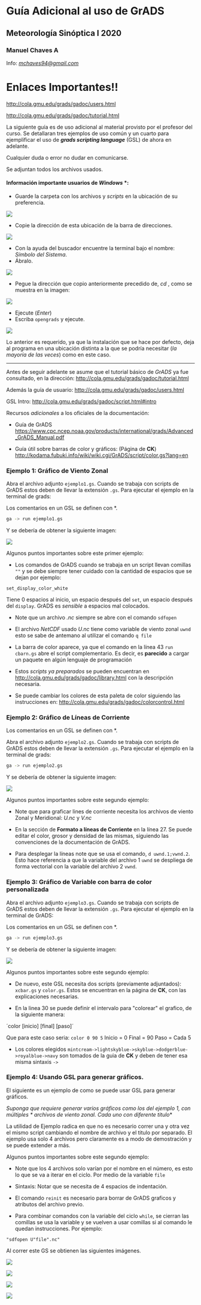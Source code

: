 # Guía Adicional al uso de GrADS 
## Meteorología Sinóptica I 2020
### Manuel Chaves A
Info: *mchaves94@gmail.com* 


# Enlaces Importantes!!

http://cola.gmu.edu/grads/gadoc/users.html

http://cola.gmu.edu/grads/gadoc/tutorial.html

La siguiente guía es de uso adicional al material provisto por el profesor del curso. Se detallaran tres ejemplos de uso común y un cuarto para ejemplificar el uso de ___grads scripting language___ (GSL) de ahora en adelante.

Cualquier duda o error no dudar en comunicarse.

Se adjuntan todos los archivos usados. 

#### Información importante usuarios de *Windows* *: 

* Guarde la carpeta con los archivos y _scripts_ en la ubicación de su preferencia.

![](/imgguia/Captura.PNG)

* Copie la dirección de esta ubicación de la barra de direcciones.

![](/imgguia/list.png)

* Con la ayuda del buscador encuentre la terminal bajo el nombre: *Símbolo del Sistema*.
* Ábralo.

![](/imgguia/si.png)

* Pegue la dirección que copio anteriormente precedido de, *_cd_* , como se muestra en la imagen:

![](/imgguia/Captura2.PNG)

* Ejecute (*Enter*)
* Escriba ```opengrads``` y ejecute. 

![](/imgguia/Captura3.PNG)

Lo anterior es requerido, ya que la instalación que se hace por defecto, deja al programa en una ubicación distinta a la que se podría necesitar (_la mayoría de las veces_) como en este caso.
 
***
Antes de seguir adelante se asume que el tutorial básico de *GrADS* ya fue consultado, en la dirección: 
http://cola.gmu.edu/grads/gadoc/tutorial.html

Además la guía de usuario: 
http://cola.gmu.edu/grads/gadoc/users.html

GSL Intro:
http://cola.gmu.edu/grads/gadoc/script.html#intro

Recursos *adicionales* a los oficiales de la documentación: 
* Guía de GrADS
https://www.cpc.ncep.noaa.gov/products/international/grads/Advanced_GrADS_Manual.pdf

* Guía útil sobre barras de color y gráficos: (Página de **CK**)
http://kodama.fubuki.info/wiki/wiki.cgi/GrADS/script/color.gs?lang=en


### Ejemplo 1: Gráfico de Viento Zonal
Abra el archivo adjunto ```ejemplo1.gs```. Cuando se trabaja con scripts de GrADS estos deben de llevar la extensión ```.gs```. Para ejecutar el ejemplo en la terminal de grads: 

Los comentarios en un GSL se definen con *.

```bash
ga -> run ejemplo1.gs
```

Y se debería de obtener la siguiente imagen: 

![](out_ejemplo1.png)

Algunos puntos importantes sobre este primer ejemplo: 

* Los comandos de GrADS cuando se trabaja en un script llevan comillas `""` y se debe siempre tener cuidado
con la cantidad de espacios que se dejan por ejemplo: 

`set_display_color_white`

Tiene 0 espacios al inicio, un espacio después del `set`, un espacio después del `display`. GrADS es _sensible_ a espacios mal colocados.

* Note que un archivo *.nc* siempre se abre con el comando `sdfopen`

* El archivo *NetCDF* usado *U.nc* tiene como variable de viento zonal `uwnd` esto se sabe de antemano
al utilizar el comando `q file`

* La barra de color aparece, ya que el comando en la línea 43
`run cbarn.gs` abre el script complementario. Es decir, es **parecido** a cargar un paquete en algún lenguaje de programación

* Estos *scripts ya preparados* se pueden encuentran en http://cola.gmu.edu/grads/gadoc/library.html con la descripción necesaria.

* Se puede cambiar los colores de esta paleta de color siguiendo las instrucciones en: http://cola.gmu.edu/grads/gadoc/colorcontrol.html

### Ejemplo 2: Gráfico de Líneas de Corriente
Los comentarios en un GSL se definen con *.

Abra el archivo adjunto ```ejemplo2.gs```. Cuando se trabaja con scripts de GrADS estos deben de llevar la extensión ```.gs```. Para ejecutar el ejemplo en la terminal de grads: 

```bash
ga -> run ejemplo2.gs
```

Y se debería de obtener la siguiente imagen: 

![](out_ejemplo2.png)

Algunos puntos importantes sobre este segundo ejemplo: 

* Note que para graficar lines de corriente necesita los archivos de viento Zonal y Meridional: *U.nc* y *V.nc*

* En la sección de **Formato a líneas de Corriente** en la línea 27. Se puede editar el color, grosor y densidad de las mismas, siguiendo las convenciones de la documentación de GrADS.

* Para desplegar la líneas note que se usa el comando, `d uwnd.1;vwnd.2`. Esto hace referencia a que la variable del archivo 1 `uwnd` se despliega de forma vectorial con la variable del archivo 2 `vwnd`.

### Ejemplo 3: Gráfico de Variable con barra de color personalizada
Abra el archivo adjunto ```ejemplo3.gs```. Cuando se trabaja con scripts de GrADS estos deben de llevar la extensión ```.gs```. Para ejecutar el ejemplo en la terminal de GrADS: 

Los comentarios en un GSL se definen con *.

```bash
ga -> run ejemplo3.gs
```

Y se debería de obtener la siguiente imagen: 

![](out_ejemplo3.png)

Algunos puntos importantes sobre este segundo ejemplo: 

* De nuevo, este GSL necesita dos scripts (previamente adjuntados): `xcbar.gs` y `color.gs`. Estos se encuentran en la página de **CK**, con las explicaciones necesarias.

* En la linea 30 se puede definir el intervalo para "colorear" el grafico, de la siguiente manera:

´color [inicio] [final] [paso]´

Que para este caso seria: `color 0 90 5`
Inicio = 0
Final = 90
Paso = Cada 5

* Los colores elegidos `mintcream->lightskyblue->skyblue->dodgerblue->royalblue->navy` son tomados de la guia de **CK** y deben de tener esa misma sintaxis `->`

### Ejemplo 4: Usando GSL para generar gráficos.

El siguiente es un ejemplo de como se puede usar GSL para generar gráficos.

**Suponga que requiere generar varios gráficos como los del ejemplo 1, con múltiples* * archivos de viento zonal. Cada uno con diferente titulo**

La utilidad de Ejemplo radica en que no es necesario correr una y otra vez el mismo script cambiando el nombre de archivo y el titulo por separado. El ejemplo usa solo 4 archivos pero claramente es a modo de demostración y se puede extender a más.

Algunos puntos importantes sobre este segundo ejemplo: 

* Note que los 4 archivos solo varían por el nombre en el número, es esto lo que se va a iterar en el ciclo. Por medio de la variable `file`

* Sintaxis: Notar que se necesita de 4 espacios de indentación.

* El comando `reinit` es necesario para borrar de GrADS graficos y atributos del archivo previo.

* Para combinar comandos con la variable del ciclo `while`, se cierran las comillas se usa la variable y se vuelven a usar comillas si al comando le quedan instrucciones. Por ejemplo:

`"sdfopen U"file".nc"`



Al correr este GS se obtienen las siguientes imágenes.


![](out_ejemplo4_archivo1.png)

![](out_ejemplo4_archivo2.png)

![](out_ejemplo4_archivo3.png)

![](out_ejemplo4_archivo4.png)


